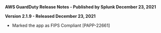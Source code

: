 **AWS GuardDuty Release Notes - Published by Splunk December 23, 2021**


**Version 2.1.9 - Released December 23, 2021**

* Marked the app as FIPS Compliant [PAPP-22661]